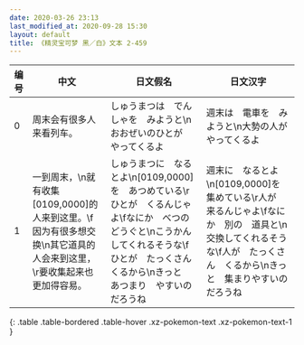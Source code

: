 ```yaml
---
date: 2020-03-26 23:13
last_modified_at: 2020-09-28 15:30
layout: default
title: 《精灵宝可梦 黑／白》文本 2-459
---
```

| 编号 | 中文 | 日文假名 | 日文汉字 |
| ---- | ---- | ---- | --- |
| 0 | 周末会有很多人来看列车。 | しゅうまつは　でんしゃを　みようと\nおおぜいのひとが　やってくるよ | 週末は　電車を　みようと\n大勢の人が　やってくるよ |
| 1 | 一到周末，\n就有收集[0109,0000]的人来到这里。\f因为有很多想交换\n其它道具的人会来到这里，\r要收集起来也更加得容易。 | しゅうまつに　なるとよ\n[0109,0000]を　あつめている\rひとが　くるんじゃよ\fなにか　べつの　どうぐと\nこうかん　してくれるそうな\fひとが　たっくさん　くるから\nきっと　あつまり　やすいのだろうね | 週末に　なるとよ\n[0109,0000]を　集めている\r人が　来るんじゃよ\fなにか　別の　道具と\n交換してくれるそうな\f人が　たっくさん　くるから\nきっと　集まりやすいのだろうね |
{: .table .table-bordered .table-hover .xz-pokemon-text .xz-pokemon-text-1 }